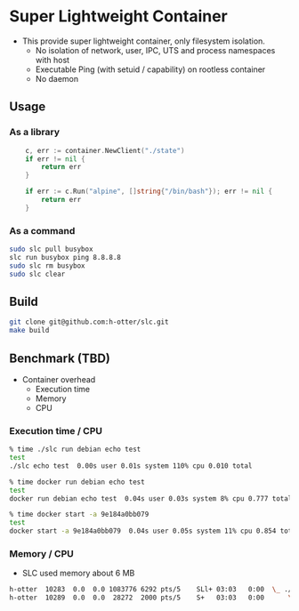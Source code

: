 # Super Lightweight Container

- This provide super lightweight container, only filesystem isolation.
  - No isolation of network, user, IPC, UTS and process namespaces with host
  - Executable Ping (with setuid / capability) on rootless container
  - No daemon

## Usage

### As a library

```go
	c, err := container.NewClient("./state")
	if err != nil {
		return err
	}

	if err := c.Run("alpine", []string{"/bin/bash"}); err != nil {
		return err
	}
```

### As a command

```sh
sudo slc pull busybox
slc run busybox ping 8.8.8.8
sudo slc rm busybox
sudo slc clear
```

## Build

```sh
git clone git@github.com:h-otter/slc.git
make build
```

## Benchmark (TBD)

- Container overhead
  - Execution time
  - Memory
  - CPU

### Execution time / CPU

```sh
% time ./slc run debian echo test
test
./slc echo test  0.00s user 0.01s system 110% cpu 0.010 total
```

```sh
% time docker run debian echo test
test
docker run debian echo test  0.04s user 0.03s system 8% cpu 0.777 total

% time docker start -a 9e184a0bb079
test
docker start -a 9e184a0bb079  0.04s user 0.05s system 11% cpu 0.854 total
```

### Memory / CPU

- SLC used memory about 6 MB

```sh
h-otter  10283  0.0  0.0 1083776 6292 pts/5    SLl+ 03:03   0:00  \_ ./slc run centos:7 ping 8.8.8.8
h-otter  10289  0.0  0.0  28272  2000 pts/5    S+   03:03   0:00      \_ ping 8.8.8.8
```
